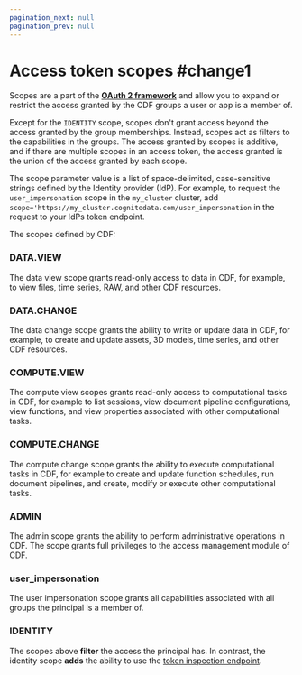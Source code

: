 ```yaml
---
pagination_next: null
pagination_prev: null
---
```


# Access token scopes    #change1

Scopes are a part of the **[OAuth 2 framework](https://oauth.net/2/)** and allow you to expand or restrict the access granted by the CDF groups a user or app is a member of.

Except for the `IDENTITY` scope, scopes don't grant access beyond the access granted by the group memberships. Instead, scopes act as filters to the capabilities in the groups. The access granted by scopes is additive, and if there are multiple scopes in an access token, the access granted is the union of the access granted by each scope.

The scope parameter value is a list of space-delimited, case-sensitive strings defined by the Identity provider (IdP). For example, to request the `user_impersonation` scope in the `my_cluster` cluster, add `scope='https://my_cluster.cognitedata.com/user_impersonation` in the request to your IdPs token endpoint.

The scopes defined by CDF:

### DATA.VIEW

The data view scope grants read-only access to data in CDF, for example, to view files, time series, RAW, and other CDF resources.

### DATA.CHANGE

The data change scope grants the ability to write or update data in CDF, for example, to create and update assets, 3D models, time series, and other CDF resources.

### COMPUTE.VIEW

The compute view scopes grants read-only access to computational tasks in CDF, for example to list sessions, view document pipeline configurations, view functions, and view properties associated with other computational tasks.

### COMPUTE.CHANGE

The compute change scope grants the ability to execute computational tasks in CDF, for example to create and update function schedules, run document pipelines, and create, modify or execute other computational tasks.

### ADMIN

The admin scope grants the ability to perform administrative operations in CDF. The scope grants full privileges to the access management module of CDF.

### user_impersonation

The user impersonation scope grants all capabilities associated with all groups the principal is a member of.

### IDENTITY

The scopes above **filter** the access the principal has. In contrast, the identity scope **adds** the ability to use the [token inspection endpoint](../../../../api/v1/#operation/inspectToken).
